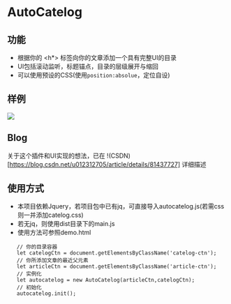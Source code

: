 # AutoCatelog
## 功能
- 根据你的 <h*> 标签向你的文章添加一个具有完整UI的目录
- UI包括滚动监听，标题锚点，目录的层级展开与缩回
- 可以使用预设的CSS(使用```position:absolue```，定位自设)
## 样例
![](https://img-blog.csdn.net/20180806012514977?watermark/2/text/aHR0cHM6Ly9ibG9nLmNzZG4ubmV0L3UwMTIzMTI3MDU=/font/5a6L5L2T/fontsize/400/fill/I0JBQkFCMA==/dissolve/70)
## Blog
关于这个插件和UI实现的想法，已在 !(CSDN)[https://blog.csdn.net/u012312705/article/details/81437727] 详细描述
## 使用方式
- 本项目依赖Jquery，若项目包中已有jq，可直接导入autocatelog.js(若需css则一并添加catelog.css)
- 若无jq，则使用dist目录下的main.js
- 使用方法可参照demo.html
 ```
    // 你的目录容器
    let catelogCtn = document.getElementsByClassName('catelog-ctn');
    // 你所添加文章的最近父元素
    let articleCtn = document.getElementsByClassName('article-ctn');
    // 实例化
    let autocatelog = new AutoCatelog(articleCtn,catelogCtn);
    // 初始化
    autocatelog.init();
```
